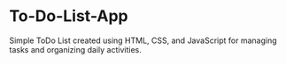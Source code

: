 # To-Do-List-App
Simple ToDo List created using HTML, CSS, and JavaScript for managing tasks and organizing daily activities.
